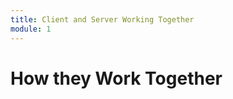 ```yaml
---
title: Client and Server Working Together
module: 1
---
```


# How they Work Together

<div class="embed-responsive embed-responsive-16by9"><iframe class="embed-responsive-item" src="" frameborder="0" allowfullscreen></iframe></div>

